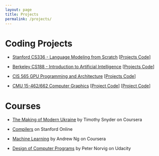 ```yaml
---
layout: page
title: Projects
permalink: /projects/
---
```


# Coding Projects

- [Stanford CS336 - Language Modeling from Scratch](https://online.stanford.edu/courses/cs336-language-modeling-scratch) [[Projects Code](https://github.com/jzstark/CS336_Projects)]

- [Berkeley CS188 - Introduction to Artificial Intelligence](https://inst.eecs.berkeley.edu/~cs188/su25/)   [[Projects Code](https://github.com/jzstark/CS188)]

- [CIS 565 GPU Programming and Architecture](https://cis565-fall-2022.github.io/) [[Projects Code](https://github.com/jzstark/CIS565-GPU)]

- [CMU 15-462/662 Computer Graphics](https://15362.courses.cs.cmu.edu/spring2025/) [[Project Code](https://github.com/jzstark/CMU-DrawSVG)] [[Project Code](https://github.com/jzstark/Scotty3D)]


# Courses 

- [The Making of Modern Ukraine](https://www.coursera.org/learn/the-making-of-modern-ukraine) by Timothy Snyder on Coursera

- [Compilers](https://online.stanford.edu/courses/soe-ycscs1-compilers) on Stanford Online

- [Machine Learning](https://www.coursera.org/specializations/machine-learning-introduction) by Andrew Ng on Coursera 

- [Design of Computer Programs](https://www.udacity.com/course/design-of-computer-programs--cs212) by Peter Norvig on Udacity 
